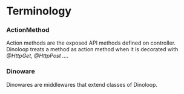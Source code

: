 # Terminology

### ActionMethod
Action methods are the exposed API methods defined on controller.
Dinoloop treats a method as action method when it is decorated with *@HttpGet, @HttpPost ...*.
### Dinoware
Dinowares are middlewares that extend classes of Dinoloop. 
